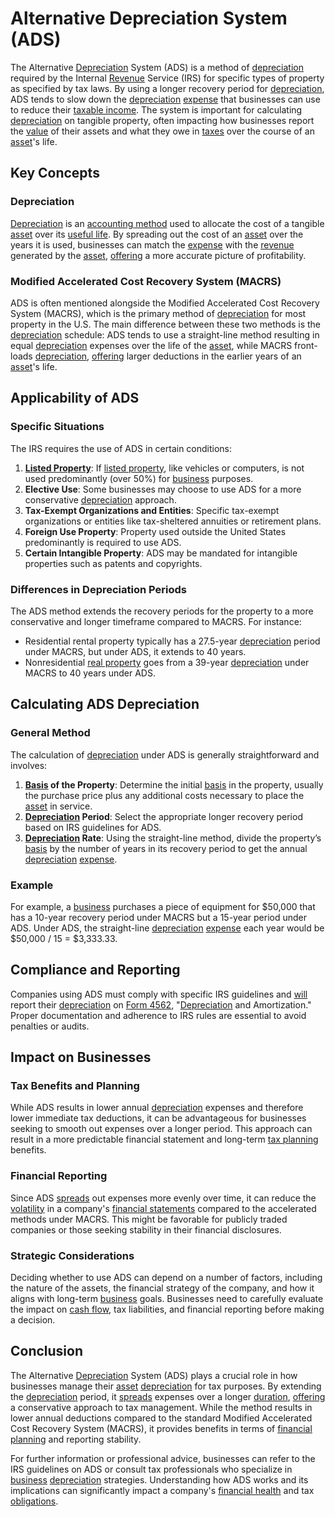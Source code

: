 # Alternative Depreciation System (ADS)
  
The Alternative [Depreciation](../d/depreciation.md) System (ADS) is a method of [depreciation](../d/depreciation.md) required by the Internal [Revenue](../r/revenue.md) Service (IRS) for specific types of property as specified by tax laws. By using a longer recovery period for [depreciation](../d/depreciation.md), ADS tends to slow down the [depreciation](../d/depreciation.md) [expense](../e/expense.md) that businesses can use to reduce their [taxable income](../t/taxable_income.md). The system is important for calculating [depreciation](../d/depreciation.md) on tangible property, often impacting how businesses report the [value](../v/value.md) of their assets and what they owe in [taxes](../t/taxes.md) over the course of an [asset](../a/asset.md)'s life.

## Key Concepts

### Depreciation
[Depreciation](../d/depreciation.md) is an [accounting method](../a/accounting_method.md) used to allocate the cost of a tangible [asset](../a/asset.md) over its [useful life](../u/useful_life.md). By spreading out the cost of an [asset](../a/asset.md) over the years it is used, businesses can match the [expense](../e/expense.md) with the [revenue](../r/revenue.md) generated by the [asset](../a/asset.md), [offering](../o/offering.md) a more accurate picture of profitability.

### Modified Accelerated Cost Recovery System (MACRS)
ADS is often mentioned alongside the Modified Accelerated Cost Recovery System (MACRS), which is the primary method of [depreciation](../d/depreciation.md) for most property in the U.S. The main difference between these two methods is the [depreciation](../d/depreciation.md) schedule: ADS tends to use a straight-line method resulting in equal [depreciation](../d/depreciation.md) expenses over the life of the [asset](../a/asset.md), while MACRS front-loads [depreciation](../d/depreciation.md), [offering](../o/offering.md) larger deductions in the earlier years of an [asset](../a/asset.md)'s life.

## Applicability of ADS

### Specific Situations
The IRS requires the use of ADS in certain conditions:
1. **[Listed Property](../l/listed_property.md)**: If [listed property](../l/listed_property.md), like vehicles or computers, is not used predominantly (over 50%) for [business](../b/business.md) purposes.
2. **Elective Use**: Some businesses may choose to use ADS for a more conservative [depreciation](../d/depreciation.md) approach.
3. **Tax-Exempt Organizations and Entities**: Specific tax-exempt organizations or entities like tax-sheltered annuities or retirement plans.
4. **Foreign Use Property**: Property used outside the United States predominantly is required to use ADS.
5. **Certain Intangible Property**: ADS may be mandated for intangible properties such as patents and copyrights.

### Differences in Depreciation Periods
The ADS method extends the recovery periods for the property to a more conservative and longer timeframe compared to MACRS. For instance:
- Residential rental property typically has a 27.5-year [depreciation](../d/depreciation.md) period under MACRS, but under ADS, it extends to 40 years.
- Nonresidential [real property](../r/real_property.md) goes from a 39-year [depreciation](../d/depreciation.md) under MACRS to 40 years under ADS.

## Calculating ADS Depreciation

### General Method
The calculation of [depreciation](../d/depreciation.md) under ADS is generally straightforward and involves:
1. **[Basis](../b/basis.md) of the Property**: Determine the initial [basis](../b/basis.md) in the property, usually the purchase price plus any additional costs necessary to place the [asset](../a/asset.md) in service.
2. **[Depreciation](../d/depreciation.md) Period**: Select the appropriate longer recovery period based on IRS guidelines for ADS.
3. **[Depreciation](../d/depreciation.md) Rate**: Using the straight-line method, divide the property’s [basis](../b/basis.md) by the number of years in its recovery period to get the annual [depreciation](../d/depreciation.md) [expense](../e/expense.md).

### Example
For example, a [business](../b/business.md) purchases a piece of equipment for $50,000 that has a 10-year recovery period under MACRS but a 15-year period under ADS. Under ADS, the straight-line [depreciation](../d/depreciation.md) [expense](../e/expense.md) each year would be $50,000 / 15 = $3,333.33.

## Compliance and Reporting
Companies using ADS must comply with specific IRS guidelines and [will](../w/will.md) report their [depreciation](../d/depreciation.md) on [Form 4562](../f/form_4562.md), "[Depreciation](../d/depreciation.md) and Amortization." Proper documentation and adherence to IRS rules are essential to avoid penalties or audits.

## Impact on Businesses

### Tax Benefits and Planning
While ADS results in lower annual [depreciation](../d/depreciation.md) expenses and therefore lower immediate tax deductions, it can be advantageous for businesses seeking to smooth out expenses over a longer period. This approach can result in a more predictable financial statement and long-term [tax planning](../t/tax_planning.md) benefits.

### Financial Reporting
Since ADS [spreads](../s/spreads.md) out expenses more evenly over time, it can reduce the [volatility](../v/volatility.md) in a company's [financial statements](../f/financial_statements.md) compared to the accelerated methods under MACRS. This might be favorable for publicly traded companies or those seeking stability in their financial disclosures.

### Strategic Considerations
Deciding whether to use ADS can depend on a number of factors, including the nature of the assets, the financial strategy of the company, and how it aligns with long-term [business](../b/business.md) goals. Businesses need to carefully evaluate the impact on [cash flow](../c/cash_flow.md), tax liabilities, and financial reporting before making a decision.

## Conclusion
The Alternative [Depreciation](../d/depreciation.md) System (ADS) plays a crucial role in how businesses manage their [asset](../a/asset.md) [depreciation](../d/depreciation.md) for tax purposes. By extending the [depreciation](../d/depreciation.md) period, it [spreads](../s/spreads.md) expenses over a longer [duration](../d/duration.md), [offering](../o/offering.md) a conservative approach to tax management. While the method results in lower annual deductions compared to the standard Modified Accelerated Cost Recovery System (MACRS), it provides benefits in terms of [financial planning](../f/financial_planning.md) and reporting stability.

For further information or professional advice, businesses can refer to the IRS guidelines on ADS or consult tax professionals who specialize in [business](../b/business.md) [depreciation](../d/depreciation.md) strategies. Understanding how ADS works and its implications can significantly impact a company's [financial health](../f/financial_health.md) and tax [obligations](../o/obligation.md).